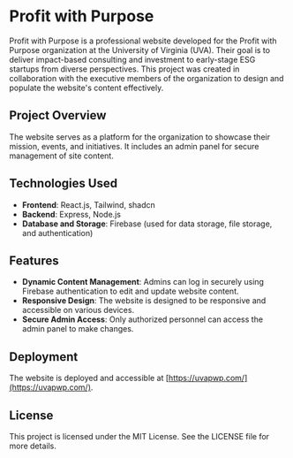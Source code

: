 # Profit with Purpose

Profit with Purpose is a professional website developed for the Profit with Purpose organization at the University of Virginia (UVA). Their goal is to deliver impact-based consulting and investment to early-stage ESG startups from diverse perspectives. This project was created in collaboration with the executive members of the organization to design and populate the website's content effectively.

## Project Overview

The website serves as a platform for the organization to showcase their mission, events, and initiatives. It includes an admin panel for secure management of site content.

## Technologies Used

- **Frontend**: React.js, Tailwind, shadcn
- **Backend**: Express, Node.js
- **Database and Storage**: Firebase (used for data storage, file storage, and authentication)

## Features

- **Dynamic Content Management**: Admins can log in securely using Firebase authentication to edit and update website content.
- **Responsive Design**: The website is designed to be responsive and accessible on various devices.
- **Secure Admin Access**: Only authorized personnel can access the admin panel to make changes.

## Deployment

The website is deployed and accessible at [https://uvapwp.com/](https://uvapwp.com/).

## License

This project is licensed under the MIT License. See the LICENSE file for more details.
